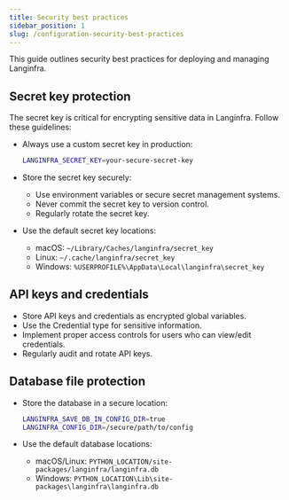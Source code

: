 ```yaml
---
title: Security best practices
sidebar_position: 1
slug: /configuration-security-best-practices
---
```


This guide outlines security best practices for deploying and managing Langinfra.

## Secret key protection

The secret key is critical for encrypting sensitive data in Langinfra. Follow these guidelines:

- Always use a custom secret key in production:

  ```bash
  LANGINFRA_SECRET_KEY=your-secure-secret-key
  ```

- Store the secret key securely:

  - Use environment variables or secure secret management systems.
  - Never commit the secret key to version control.
  - Regularly rotate the secret key.

- Use the default secret key locations:
  - macOS: `~/Library/Caches/langinfra/secret_key`
  - Linux: `~/.cache/langinfra/secret_key`
  - Windows: `%USERPROFILE%\AppData\Local\langinfra\secret_key`

## API keys and credentials

- Store API keys and credentials as encrypted global variables.
- Use the Credential type for sensitive information.
- Implement proper access controls for users who can view/edit credentials.
- Regularly audit and rotate API keys.

## Database file protection

- Store the database in a secure location:

   ```bash
   LANGINFRA_SAVE_DB_IN_CONFIG_DIR=true
   LANGINFRA_CONFIG_DIR=/secure/path/to/config
   ```

- Use the default database locations:
   - macOS/Linux: `PYTHON_LOCATION/site-packages/langinfra/langinfra.db`
   - Windows: `PYTHON_LOCATION\Lib\site-packages\langinfra\langinfra.db`
